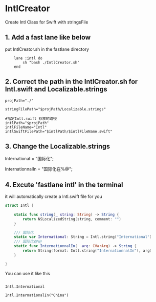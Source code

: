 # IntlCreator
Create Intl Class for Swift with stringsFile

## 1. Add a fast lane like below

put IntlCreator.sh in the fastlane directory

```
    lane :intl do
        sh "bash ./IntlCreator.sh"
    end
```

## 2. Correct the path in the IntlCreator.sh for Intl.swift and Localizable.strings

```
projPath="./"

stringFilePath="$projPath/Localizable.strings"

#指定Intl.swift 存放的路径
intlPath="$projPath"
intlFileName="Intl"
intlSwiftFilePath="$intlPath/$intlFileName.swift"
```

## 3. Change the Localizable.strings
 
International = "国际化";

InternationnalIn = "国际化在%@";

## 4. Excute 'fastlane intl' in the terminal

it will automatically create a Intl.swift file for you

``` swift
struct Intl {
    
    static func string(_ string: String) -> String {
        return NSLocalizedString(string, comment: "")
    }

    /// 国际化
    static var International: String = Intl.string("International")
    /// 国际化在%@
    static func InternationnalIn(_ arg: CVarArg) -> String {
        return String(format: Intl.string("InternationnalIn"), arg)
    }

}

```

You can use it like this

```

Intl.International

Intl.InternationalIn("China")

```

